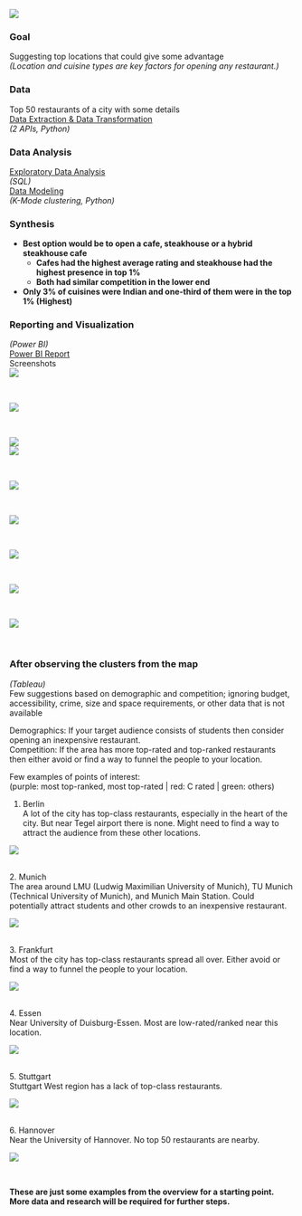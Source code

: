 ![](Pics/resto.jpg)
### Goal <br/>
Suggesting top locations that could give some advantage <br/>
_(Location and cuisine types are key factors for opening any restaurant.)_
<br/>
### Data <br/> 
Top 50 restaurants of a city with some details<br/>
[Data Extraction & Data Transformation](https://github.com/s1dewalker/Opening-a-restaurant-in-Germany/blob/main/Data%20Extraction%20and%20Transformation.ipynb) <br/>
_(2 APIs, Python)_<br/>

### Data Analysis <br/>
[Exploratory Data Analysis](https://github.com/s1dewalker/Opening-a-restaurant-in-Germany/blob/main/SQLQuery.sql) <br/>
_(SQL)_ <br/>
[Data Modeling](https://github.com/s1dewalker/Opening-a-restaurant-in-Germany/blob/main/Clustering.ipynb) <br/>
_(K-Mode clustering, Python)_<br/>

### Synthesis <br/>
* __Best option would be to open a cafe, steakhouse or a hybrid steakhouse cafe__
  * __Cafes had the highest average rating and steakhouse had the highest presence in top 1%__
  * __Both had similar competition in the lower end__
* __Only 3% of cuisines were Indian and one-third of them were in the top 1% (Highest)__<br/>

### Reporting and Visualization <br/>
_(Power BI)_<br/>
[Power BI Report](https://drive.google.com/file/d/12rXpKlnzbl0ibd-aHSGLId5d-I5THrV3/view?usp=sharing) <br/>
Screenshots<br/>
![](PowerBI/pb1.PNG) 

<br/>

![](PowerBI/pb2.PNG) 

<br/>

![](PowerBI/pb3.PNG) 
<br/>
![](PowerBI/pb4.PNG) 

<br/>

![](PowerBI/pb5.PNG) 

<br/>

![](PowerBI/pb6.PNG) 

<br/>

![](PowerBI/pb7.PNG) 

<br/>

![](PowerBI/pb8.PNG) 

<br/>

![](PowerBI/pb9.PNG) 

<br/>


### After observing the clusters from the map
_(Tableau)_<br/>
Few suggestions based on demographic and competition; ignoring budget, accessibility, crime, size and space requirements, or other data that is not available <br/>

Demographics: If your target audience consists of students then consider opening an inexpensive restaurant.<br/>
Competition: If the area has more top-rated and top-ranked restaurants then either avoid or find a way to funnel the people to your location. <br/>

Few examples of points of interest:<br/>
(purple: most top-ranked, most top-rated | red: C rated | green: others)
<br/>
1. Berlin <br/>
A lot of the city has top-class restaurants, especially in the heart of the city. But near Tegel airport there is none. Might need to find a way to attract the audience from these other locations.<br/>

![](Pics/s1.PNG)

<br/>
2. Munich <br/>
The area around LMU (Ludwig Maximilian University of Munich), TU Munich (Technical University of Munich), and Munich Main Station. Could potentially attract students and other crowds to an inexpensive restaurant.<br/>

![](Pics/s2.PNG)

<br/>
3. Frankfurt <br/>
Most of the city has top-class restaurants spread all over. Either avoid or find a way to funnel the people to your location.<br/>

![](Pics/s3.PNG)

<br/>
4. Essen <br/>
Near University of Duisburg-Essen. Most are low-rated/ranked near this location. <br/>

![](Pics/s4.PNG)

<br/>
5. Stuttgart <br/>
Stuttgart West region has a lack of top-class restaurants.<br/>

![](Pics/s5.PNG)

<br/>
6. Hannover <br/>
Near the University of Hannover. No top 50 restaurants are nearby. <br/>

![](Pics/s6.PNG)

<br/>

__These are just some examples from the overview for a starting point. More data and research will be required for further steps.__
